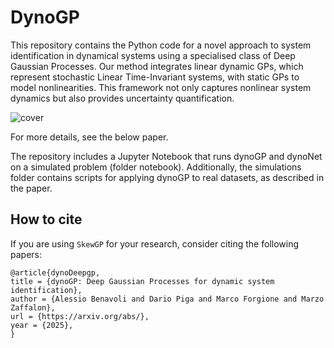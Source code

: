 # DynoGP

This repository contains the Python code for a novel approach to system identification in dynamical systems using a specialised class of Deep Gaussian Processes. Our method integrates linear dynamic GPs, which represent stochastic Linear Time-Invariant  systems, with static GPs to model nonlinearities. This framework not only captures nonlinear system dynamics but also provides uncertainty quantification.

![cover](https://github.com/benavoli/dynoDeepGP/tree/master/image.png)

For more details, see the below paper. 

The repository includes a Jupyter Notebook that runs dynoGP and dynoNet on a simulated problem (folder notebook). Additionally, the simulations folder contains scripts for applying dynoGP to real datasets, as described in the paper.

## How to cite
If you are using `SkewGP` for your research, consider citing the following papers: 
```
@article{dynoDeepgp,
title = {dynoGP: Deep Gaussian Processes for dynamic system
identification},
author = {Alessio Benavoli and Dario Piga and Marco Forgione and Marzo Zaffalon},
url = {https://arxiv.org/abs/},
year = {2025},
}

